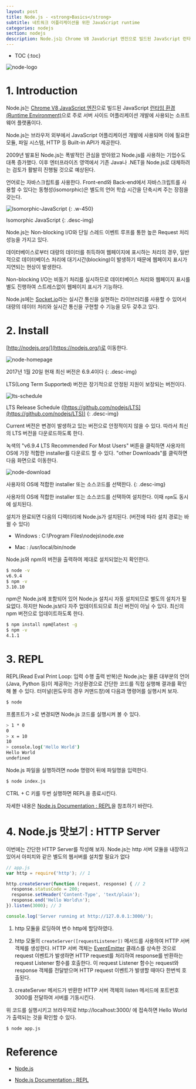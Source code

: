 ```yaml
---
layout: post
title: Node.js - <strong>Basics</strong>
subtitle: 네트워크 어플리케이션을 위한 JavaScript runtime
categories: nodejs
section: nodejs
description: Node.js는 Chrome V8 JavaScript 엔진으로 빌드된 JavaScript 런타임으로 주로 서버 사이드 어플리케이션 개발에 사용되는 소프트웨어 플랫폼이다.
---
```


* TOC
{:toc}

![node-logo](/img/node-logo.png)

# 1. Introduction

Node.js는 [Chrome V8 JavaScript 엔진](https://developers.google.com/v8/)으로 빌드된 JavaScript [런타임 환경(Runtime Environment)](https://ko.wikipedia.org/wiki/%EB%9F%B0%ED%83%80%EC%9E%84)으로 주로 서버 사이드 어플리케이션 개발에 사용되는 소프트웨어 플랫폼이다.

Node.js는 브라우저 외부에서 JavaScript 어플리케이션 개발에 사용되며 이에 필요한 모듈, 파일 시스템, HTTP 등 Built-in API가 제공한다.

2009년 발표된 Node.js는 폭발적인 관심을 받아왔고 Node.js를 사용하는 기업수도 대폭 증가했다. 이후 엔터프라이즈 영역에서 기존 Java나 .NET을 Node.js로 대체하려는 검토가 활발히 진행될 것으로 예상된다.

언어로는 자바스크립트를 사용한다. Front-end와 Back-end에서 자바스크립트를 사용할 수 있다는 동형성(isomorphic)은 별도의 언어 학습 시간을 단축시켜 주는 장점을 갖는다.

![Isomorphic-JavaScript](./img/Isomorphic-JavaScript.png)
{: .w-450}

Isomorphic JavaScript
{: .desc-img}

Node.js는 Non-blocking I/O와 단일 스레드 이벤트 루프를 통한 높은 Request 처리 성능을 가지고 있다.

데이터베이스로부터 대량의 데이터를 취득하여 웹페이지에 표시하는 처리의 경우, 일반적으로 데이터베이스 처리에 대기시간(blocking)이 발생하기 때문에 웹페이지 표시가 지연되는 현상이 발생한다.

Non-blocking I/O는 비동기 처리를 실시하므로 데이터베이스 처리와 웹페이지 표시를 별도 진행하여 스트레스없이 웹페이지 표시가 기능하다.

Node.js에는 [Socket.io](./nodejs-socketio)라는 실시간 통신을 실현하는 라이브러리를 사용할 수 있어서 대량의 데이터 처리와 실시간 통신을 구현할 수 기능을 모두 갖추고 있다.

# 2. Install

[http://nodejs.org/](https://nodejs.org/)로 이동한다.

![node-homepage](./img/node-homepage.png)

2017년 1월 20일 현재 최신 버전은 6.9.4이다
{: .desc-img}

LTS(Long Term Supported) 버전은 장기적으로 안정된 지원이 보장되는 버전이다.

![lts-schedule](./img/lts-schedule.png)

LTS Release Schedule ([https://github.com/nodejs/LTS](https://github.com/nodejs/LTS))
{: .desc-img}

Current 버전은 변경이 발생하고 있는 버전으로 안정적이지 않을 수 있다. 따라서 최신의 LTS 버전을 다운로드하도록 한다.

녹색의 "v6.9.4 LTS Recommended For Most Users" 버튼을 클릭하면 사용자의 OS에 가장 적합한 installer를 다운로드 할 수 있다. "other Downloads"를 클릭하면 다음 화면으로 이동한다.

![node-download](./img/node-download.png)

사용자의 OS에 적합한 installer 또는 소스코드를 선택한다.
{: .desc-img}

사용자의 OS에 적합한 installer 또는 소스코드를 선택하여 설치한다. 이때 `npm`도 동시에 설치된다.

설치가 완료되면 다음의 디렉터리에 Node.js가 설치된다. (버전에 따라 설치 경로는 바뀔 수 있다)

- Windows : C:\Program Files\nodejs\node.exe

- Mac : /usr/local/bin/node

Node.js와 npm의 버전을 출력하여 제대로 설치되었는지 확인한다.

```bash
$ node -v
v6.9.4
$ npm -v
3.10.10
```

npm은 Node.js에 포함되어 있어 Node.js 설치시 자동 설치되므로 별도의 설치가 필요없다. 하지만 Node.js보다 자주 업데이트되므로 최신 버전이 아닐 수 있다. 최신의 npm 버전으로 업데이트하도록 한다.

```bash
$ npm install npm@latest -g
$ npm -v
4.1.1
```

# 3. REPL

REPL(Read Eval Print Loop: 입력 수행 출력 반복)은 Node.js는 물론 대부분의 언어(Java, Python 등)이 제공하는 가상환경으로 간단한 코드를 직접 실행해 결과를 확인해 볼 수 있다. 터미널(윈도우의 경우 커맨드창)에 다음과 명령어를 실행시켜 보자.

```bash
$ node
```  

프롬프트가 >로 변경되면 Node.js 코드를 실행시켜 볼 수 있다.

```bash
> 1 * 0
0
> x = 10
10
> console.log('Hello World')
Hello World
undefined
```

Node.js 파일을 실행하려면 node 명령어 뒤에 파일명을 입력한다.

```bash
$ node index.js
```  

CTRL + C 키를 두번 실행하면 REPL을 종료시킨다.

자세한 내용은 [Node.js Documentation : REPL](https://nodejs.org/dist/latest-v6.x/docs/api/repl.html)을 참조하기 바란다.

<!-- # module

브라우저 상에서 동작하는 JavaScript는 script tag로 로드하며 복수의 JavaScript 파일을 로드할 경우 하나의 파일로 merge되며 동일한 유효범위를 갖게 된다.

Node.js는 module 단위로 각 기능을 분할할 수 있다.

module은 파일과 1대1의 대응 관계를 가지며 하나의 모듈은 독자적인 유효범위를 가지게 된다. 그리고 `module.exports` 또는 `exports` 객체를 통해 외부로 공개된다.

함수를 가지는 모듈 foo를 생성해보자.

```javascript
// foo.js
module.exports = function(a, b) {
  return a + b;
};
```

모듈의 로딩은 `require` 함수를 사용한다. 이 함수는 로딩한 모듈의 exports 객체를 반환한다.

위에서 정의한 foo 모듈을 로딩한다.

```javascript
// main.js
var add = require('./foo.js'); // 확장자를 생략할 수 있다 require('./foo')

var result = add(1, 2);
console.log(result); // => 3
```

node 명령어를 사용하여 main.js를 실행하면 3이 출력되는 것을 확인할 수 있다.

```bash
$ node main.js
``` -->

# 4. Node.js 맛보기 : HTTP Server

이번에는 간단한 HTTP Server를 작성해 보자. Node.js는 http 서버 모듈을 내장하고 있어서 아피치와 같은 별도의 웹서버를 설치할 필요가 없다

```javascript
// app.js
var http = require('http'); // 1

http.createServer(function (request, response) { // 2
  response.statusCode = 200;
  response.setHeader('Content-Type', 'text/plain');
  response.end('Hello World\n');
}).listen(3000); // 3

console.log('Server running at http://127.0.0.1:3000/');
```

1. http 모듈을 로딩하여 변수 http에 할당하였다.

2. http 모듈의 `createServer([requestListener])` 메서드를 사용하여 HTTP 서버 객체를 생성한다. HTTP 서버 객체는 [EventEmitter](https://nodejs.org/dist/latest-v6.x/docs/api/events.html#events_class_eventemitter) 클래스를 상속한 것으로 request 이벤트가 발생하면 HTTP request를 처리하여 response를 반환하는 request Listener 함수를 호출한다. 이 request Listener 함수는 request와 response 객체를 전달받으며 HTTP request 이벤트가 발생할 때마다 한번씩 호출된다.

3. createServer 메서드가 반환한 HTTP 서버 객체의 listen 메서드에 포트번호 3000를 전달하여 서버를 기동시킨다.

위 코드를 실행시키고 브라우저로 http://localhost:3000/ 에 접속하면 Hello World가 출력되는 것을 확인할 수 있다.

```bash
$ node app.js
```

# Reference

* [Node.js](https://nodejs.org/)

* [Node.js Documentation : REPL](https://nodejs.org/dist/latest-v6.x/docs/api/repl.html)
